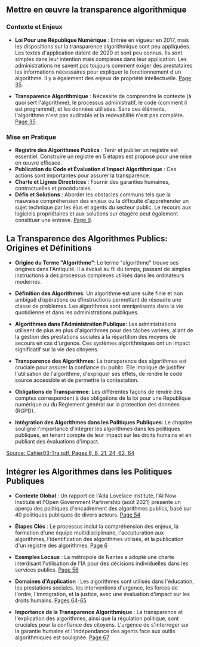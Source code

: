 ## Mettre en œuvre la transparence algorithmique

### Contexte et Enjeux
- **Loi Pour une République Numérique** : Entrée en vigueur en 2017, mais les dispositions sur la transparence algorithmique sont peu appliquées. Les textes d'application datent de 2020 et sont peu connus. Ils sont simples dans leur intention mais complexes dans leur application. Les administrations ne savent pas toujours comment exiger des prestataires les informations nécessaires pour expliquer le fonctionnement d'un algorithme. Il y a également des enjeux de propriété intellectuelle. [Page 35](https://myaidrive.com/?r=c#/home?folder=&file=Cahier03-Transparence-algorithmique.pdf&pdfPage=35).

- **Transparence Algorithmique** : Nécessite de comprendre le contexte (à quoi sert l'algorithme), le processus administratif, le code (comment il est programmé), et les données utilisées. Sans ces éléments, l'algorithme n'est pas auditable et la redevabilité n'est pas complète. [Page 35](https://myaidrive.com/?r=c#/home?folder=&file=Cahier03-Transparence-algorithmique.pdf&pdfPage=35).

### Mise en Pratique
- **Registre des Algorithmes Publics** : Tenir et publier un registre est essentiel. Construire un registre en 5 étapes est proposé pour une mise en œuvre efficace.
- **Publication du Code et Évaluation d'Impact Algorithmique** : Ces actions sont importantes pour assurer la transparence.
- **Charte et Lignes Directrices** : Fournir des garanties humaines, contractuelles et procédurales.
- **Défis et Solutions** : Aborder les obstacles communs tels que la mauvaise compréhension des enjeux ou la difficulté d'appréhender un sujet technique par les élus et agents du secteur public. Le recours aux logiciels propriétaires et aux solutions sur étagère peut également constituer une entrave. [Page 9](https://myaidrive.com/?r=c#/home?folder=&file=Cahier03-Transparence-algorithmique.pdf&pdfPage=9).


## La Transparence des Algorithmes Publics: Origines et Définitions

- **Origine du Terme "Algorithme"**: Le terme "algorithme" trouve ses origines dans l'Antiquité. Il a évolué au fil du temps, passant de simples instructions à des processus complexes utilisés dans les ordinateurs modernes.

- **Définition des Algorithmes**: Un algorithme est une suite finie et non ambiguë d’opérations ou d’instructions permettant de résoudre une classe de problèmes. Les algorithmes sont omniprésents dans la vie quotidienne et dans les administrations publiques.

- **Algorithmes dans l'Administration Publique**: Les administrations utilisent de plus en plus d'algorithmes pour des tâches variées, allant de la gestion des prestations sociales à la répartition des moyens de secours en cas d'urgence. Ces systèmes algorithmiques ont un impact significatif sur la vie des citoyens.

- **Transparence des Algorithmes**: La transparence des algorithmes est cruciale pour assurer la confiance du public. Elle implique de justifier l'utilisation de l'algorithme, d'expliquer ses effets, de rendre le code source accessible et de permettre la contestation.

- **Obligations de Transparence**: Les différentes façons de rendre des comptes correspondent à des obligations de la loi pour une République numérique ou du Règlement général sur la protection des données (RGPD).

- **Intégration des Algorithmes dans les Politiques Publiques**: Le chapitre souligne l'importance d'intégrer les algorithmes dans les politiques publiques, en tenant compte de leur impact sur les droits humains et en publiant des évaluations d'impact.

[Source: Cahier03-Tra.pdf, Pages 6, 8, 21, 24, 62, 64](https://myaidrive.com/?r=c#/home?folder=&file=Cahier03-Transparence-algorithmique.pdf&pdfPage=6)

## Intégrer les Algorithmes dans les Politiques Publiques

- **Contexte Global** : Un rapport de l'Ada Lovelace Institute, l'AI Now Institute et l'Open Government Partnership (août 2021) présente un aperçu des politiques d'encadrement des algorithmes publics, basé sur 40 politiques publiques de divers acteurs. [Page 54](https://myaidrive.com/?r=c#/home?folder=&file=Cahier03-Transparence-algorithmique.pdf&pdfPage=54)

- **Étapes Clés** : Le processus inclut la compréhension des enjeux, la formation d'une équipe multidisciplinaire, l'acculturation aux algorithmes, l'identification des algorithmes utilisés, et la publication d'un registre des algorithmes. [Page 6](https://myaidrive.com/?r=c#/home?folder=&file=Cahier03-Transparence-algorithmique.pdf&pdfPage=6)

- **Exemples Locaux** : La métropole de Nantes a adopté une charte interdisant l'utilisation de l'IA pour des décisions individuelles dans les services publics. [Page 56](https://myaidrive.com/?r=c#/home?folder=&file=Cahier03-Transparence-algorithmique.pdf&pdfPage=56)

- **Domaines d'Application** : Les algorithmes sont utilisés dans l'éducation, les prestations sociales, les interventions d'urgence, les forces de l'ordre, l'immigration, et la justice, avec une évaluation d'impact sur les droits humains. [Pages 64-65](https://myaidrive.com/?r=c#/home?folder=&file=Cahier03-Transparence-algorithmique.pdf&pdfPage=64)

- **Importance de la Transparence Algorithmique** : La transparence et l'explication des algorithmes, ainsi que la régulation politique, sont cruciales pour la confiance des citoyens. L'urgence de s'interroger sur la garantie humaine et l'indépendance des agents face aux outils algorithmiques est soulignée. [Page 67](https://myaidrive.com/?r=c#/home?folder=&file=Cahier03-Transparence-algorithmique.pdf&pdfPage=67)
